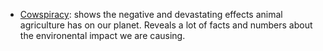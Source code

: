 - [Cowspiracy](http://www.cowspiracy.com/): shows the negative and devastating effects animal agriculture has on our planet. Reveals a lot of facts and numbers about the environental impact we are causing.
